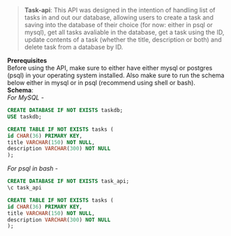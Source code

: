 > **Task-api**: This API was designed in the intention of handling list of tasks in and out our database, allowing users to create a task and saving into the database 
> of their choice (for now: either in psql or mysql), get all tasks avaliable in the database, get a task using the ID, update contents of a task (whether the
> title, description or both) and delete task from a database by ID.

**Prerequisites** <br>
Before using the API, make sure to either have either mysql or postgres (psql) in your operating system installed. Also make sure to run the schema below either in mysql
or in psql (recommend using shell or bash). <br>
**Schema**: <br>
*For MySQL* - <br>
```sql
CREATE DATABASE IF NOT EXISTS taskdb;
USE taskdb;

CREATE TABLE IF NOT EXISTS tasks (
id CHAR(36) PRIMARY KEY,
title VARCHAR(150) NOT NULL,
description VARCHAR(300) NOT NULL
);
```
*For psql in bash* - 
```sql
CREATE DATABASE IF NOT EXISTS task_api;
\c task_api

CREATE TABLE IF NOT EXISTS tasks (
id CHAR(36) PRIMARY KEY,
title VARCHAR(150) NOT NULL,
description VARCHAR(300) NOT NULL
);

